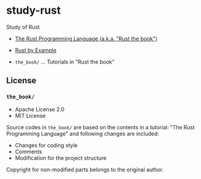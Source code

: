 # study-rust

Study of Rust

- [The Rust Programming Language (a.k.a. "Rust the book")](https://doc.rust-lang.org/book/)
- [Rust by Example](https://doc.rust-lang.org/rust-by-example/)

- `the_book/` ... Tutorials in "Rust the book"

## License

### `the_book/`

- Apache License 2.0
- MIT License

Source codes in `the_book/` are based on the contents in a tutorial: "The Rust Programming Language" and following changes are included:

- Changes for coding style
- Comments
- Modification for the project structure

Copyright for non-modified parts belongs to the original author.
